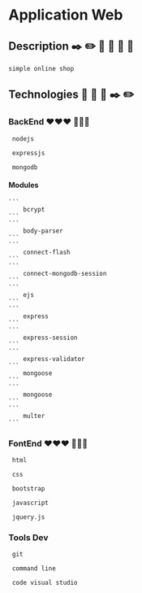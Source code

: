 # Application Web

## Description ✒️ ✏️  📕 📗 📘 📙

    simple online shop

## Technologies  🔧 🔩 🔨 ✒️ ✏️ 

### BackEnd ❤️❤️❤️  💪💪💪  

   ```
    nodejs
   ```
   ```
    expressjs
   ```
   ```
    mongodb
   ```

   #### Modules

    ```
        bcrypt
    ```
    ```
        body-parser
    ```
    ```
        connect-flash
    ```
    ```
        connect-mongodb-session
    ```
    ```
        ejs
    ```
    ```
        express
    ```
    ```
        express-session
    ```
    ```
        express-validator
    ```
        mongoose
    ```
    ```
        mongoose
    ```
    ```
        multer
    ```

### FontEnd ❤️❤️❤️ 💪💪💪  

   ```
    html
   ```
   ```
    css
   ```
   ```
    bootstrap
   ```
   ```
    javascript
   ```
   ```
    jquery.js
   ``` 
### Tools Dev
   ```
    git
   ```
   ```
    command line
   ```
   ```
    code visual studio
   ```
        


